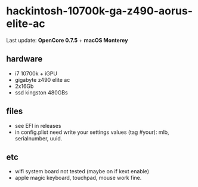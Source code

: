 # hackintosh-10700k-ga-z490-aorus-elite-ac

Last update: **OpenCore 0.7.5** + **macOS Monterey**

## hardware
- i7 10700k + iGPU
- gigabyte z490 elite ac
- 2x16Gb 
- ssd kingston 480GBs

## files
- see EFI in releases
- in config.plist need write your settings values (tag #your): mlb, serialnumber, uuid.

## etc
- wifi system board not tested (maybe on if kext enable)
- apple magic keyboard, touchpad, mouse work fine.
